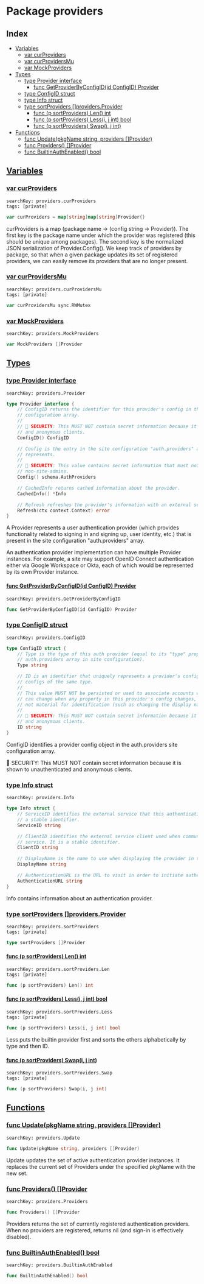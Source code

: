 # Package providers

## Index

* [Variables](#var)
    * [var curProviders](#curProviders)
    * [var curProvidersMu](#curProvidersMu)
    * [var MockProviders](#MockProviders)
* [Types](#type)
    * [type Provider interface](#Provider)
        * [func GetProviderByConfigID(id ConfigID) Provider](#GetProviderByConfigID)
    * [type ConfigID struct](#ConfigID)
    * [type Info struct](#Info)
    * [type sortProviders []providers.Provider](#sortProviders)
        * [func (p sortProviders) Len() int](#sortProviders.Len)
        * [func (p sortProviders) Less(i, j int) bool](#sortProviders.Less)
        * [func (p sortProviders) Swap(i, j int)](#sortProviders.Swap)
* [Functions](#func)
    * [func Update(pkgName string, providers []Provider)](#Update)
    * [func Providers() []Provider](#Providers)
    * [func BuiltinAuthEnabled() bool](#BuiltinAuthEnabled)


## <a id="var" href="#var">Variables</a>

### <a id="curProviders" href="#curProviders">var curProviders</a>

```
searchKey: providers.curProviders
tags: [private]
```

```Go
var curProviders = map[string]map[string]Provider{}
```

curProviders is a map (package name -> (config string -> Provider)). The first key is the package name under which the provider was registered (this should be unique among packages). The second key is the normalized JSON serialization of Provider.Config().  We keep track of providers by package, so that when a given package updates its set of registered providers, we can easily remove its providers that are no longer present. 

### <a id="curProvidersMu" href="#curProvidersMu">var curProvidersMu</a>

```
searchKey: providers.curProvidersMu
tags: [private]
```

```Go
var curProvidersMu sync.RWMutex
```

### <a id="MockProviders" href="#MockProviders">var MockProviders</a>

```
searchKey: providers.MockProviders
```

```Go
var MockProviders []Provider
```

## <a id="type" href="#type">Types</a>

### <a id="Provider" href="#Provider">type Provider interface</a>

```
searchKey: providers.Provider
```

```Go
type Provider interface {
	// ConfigID returns the identifier for this provider's config in the auth.providers site
	// configuration array.
	//
	// 🚨 SECURITY: This MUST NOT contain secret information because it is shown to unauthenticated
	// and anonymous clients.
	ConfigID() ConfigID

	// Config is the entry in the site configuration "auth.providers" array that this provider
	// represents.
	//
	// 🚨 SECURITY: This value contains secret information that must not be shown to
	// non-site-admins.
	Config() schema.AuthProviders

	// CachedInfo returns cached information about the provider.
	CachedInfo() *Info

	// Refresh refreshes the provider's information with an external service, if any.
	Refresh(ctx context.Context) error
}
```

A Provider represents a user authentication provider (which provides functionality related to signing in and signing up, user identity, etc.) that is present in the site configuration "auth.providers" array. 

An authentication provider implementation can have multiple Provider instances. For example, a site may support OpenID Connect authentication either via Google Workspace or Okta, each of which would be represented by its own Provider instance. 

#### <a id="GetProviderByConfigID" href="#GetProviderByConfigID">func GetProviderByConfigID(id ConfigID) Provider</a>

```
searchKey: providers.GetProviderByConfigID
```

```Go
func GetProviderByConfigID(id ConfigID) Provider
```

### <a id="ConfigID" href="#ConfigID">type ConfigID struct</a>

```
searchKey: providers.ConfigID
```

```Go
type ConfigID struct {
	// Type is the type of this auth provider (equal to its "type" property in its entry in the
	// auth.providers array in site configuration).
	Type string

	// ID is an identifier that uniquely represents a provider's config among all other provider
	// configs of the same type.
	//
	// This value MUST NOT be persisted or used to associate accounts with this provider because it
	// can change when any property in this provider's config changes, even when those changes are
	// not material for identification (such as changing the display name).
	//
	// 🚨 SECURITY: This MUST NOT contain secret information because it is shown to unauthenticated
	// and anonymous clients.
	ID string
}
```

ConfigID identifies a provider config object in the auth.providers site configuration array. 

🚨 SECURITY: This MUST NOT contain secret information because it is shown to unauthenticated and anonymous clients. 

### <a id="Info" href="#Info">type Info struct</a>

```
searchKey: providers.Info
```

```Go
type Info struct {
	// ServiceID identifies the external service that this authentication provider represents. It is
	// a stable identifier.
	ServiceID string

	// ClientID identifies the external service client used when communicating with the external
	// service. It is a stable identifier.
	ClientID string

	// DisplayName is the name to use when displaying the provider in the UI.
	DisplayName string

	// AuthenticationURL is the URL to visit in order to initiate authenticating via this provider.
	AuthenticationURL string
}
```

Info contains information about an authentication provider. 

### <a id="sortProviders" href="#sortProviders">type sortProviders []providers.Provider</a>

```
searchKey: providers.sortProviders
tags: [private]
```

```Go
type sortProviders []Provider
```

#### <a id="sortProviders.Len" href="#sortProviders.Len">func (p sortProviders) Len() int</a>

```
searchKey: providers.sortProviders.Len
tags: [private]
```

```Go
func (p sortProviders) Len() int
```

#### <a id="sortProviders.Less" href="#sortProviders.Less">func (p sortProviders) Less(i, j int) bool</a>

```
searchKey: providers.sortProviders.Less
tags: [private]
```

```Go
func (p sortProviders) Less(i, j int) bool
```

Less puts the builtin provider first and sorts the others alphabetically by type and then ID. 

#### <a id="sortProviders.Swap" href="#sortProviders.Swap">func (p sortProviders) Swap(i, j int)</a>

```
searchKey: providers.sortProviders.Swap
tags: [private]
```

```Go
func (p sortProviders) Swap(i, j int)
```

## <a id="func" href="#func">Functions</a>

### <a id="Update" href="#Update">func Update(pkgName string, providers []Provider)</a>

```
searchKey: providers.Update
```

```Go
func Update(pkgName string, providers []Provider)
```

Update updates the set of active authentication provider instances. It replaces the current set of Providers under the specified pkgName with the new set. 

### <a id="Providers" href="#Providers">func Providers() []Provider</a>

```
searchKey: providers.Providers
```

```Go
func Providers() []Provider
```

Providers returns the set of currently registered authentication providers. When no providers are registered, returns nil (and sign-in is effectively disabled). 

### <a id="BuiltinAuthEnabled" href="#BuiltinAuthEnabled">func BuiltinAuthEnabled() bool</a>

```
searchKey: providers.BuiltinAuthEnabled
```

```Go
func BuiltinAuthEnabled() bool
```

